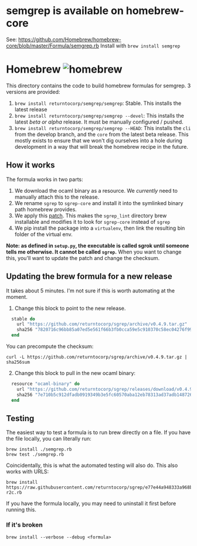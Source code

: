 # semgrep is available on homebrew-core
See: https://github.com/Homebrew/homebrew-core/blob/master/Formula/semgrep.rb 
Install with `brew install semgrep` 

# Homebrew ![homebrew](https://github.com/returntocorp/homebrew-semgrep/workflows/homebrew/badge.svg)
This directory contains the code to build homebrew formulas for semgrep. 3 versions are provided:
1. `brew install returntocorp/semgrep/semgrep`: Stable. This installs the latest release
2. `brew install returntocorp/semgrep/semgrep --devel`: This installs the latest *beta or alpha* release. It must be manually configured / pushed.
3. `brew install returntocorp/semgrep/semgrep --HEAD`: This installs the `cli` from the develop branch, and the `core` from the latest beta release. This mostly exists to ensure that we won't dig ourselves into a hole during development in a way that will break the homebrew recipe in the future.

## How it works
The formula works in two parts:
1. We download the ocaml binary as a resource. We _currently_ need to manually attach this to the release.
2. We rename `sgrep` to `sgrep-core` and install it into the symlinked binary path homebrew provides.
3. We apply this [patch](https://github.com/returntocorp/sgrep/compare/develop...brewable). This makes the `sgrep_lint` directory brew installable and modifies it to look for `sgrep-core` instead of `sgrep`
4. We pip install the package into a `virtualenv`, then link the resulting bin folder of the virtual env.

**Note: as defined in `setup.py`, the executable is called sgrok until someone tells me otherwise. It cannot be called `sgrep`.** When you want to change this, you'll want to update the patch and change the checksum.

## Updating the brew formula for a new release
It takes about 5 minutes. I'm not sure if this is worth automating at the moment.

1. Change this block to point to the new release.
```ruby
  stable do
    url "https://github.com/returntocorp/sgrep/archive/v0.4.9.tar.gz"
    sha256 "7820716c96bb85a07ed5e561f66b3fb0cca59e5c910370c58ec04276f99864c5"
  end
```
You can precompute the checksum:
```
curl -L https://github.com/returntocorp/sgrep/archive/v0.4.9.tar.gz | sha256sum
```

2. Change this block to pull in the new ocaml binary:
```ruby
  resource "ocaml-binary" do
    url "https://github.com/returntocorp/sgrep/releases/download/v0.4.9/sgrep-0.4.9-osx.zip"
    sha256 "7e710b5c912dfadb0919349b3e5fc60570aba12eb78313ad37adb1487263d018"
  end
```


## Testing
The easiest way to test a formula is to run brew directly on a file. If you have the file locally, you can literally run:
```
brew install ./semgrep.rb
brew test ./semgrep.rb
```

Coincidentally, this is what the automated testing will also do.
This also works with URLS:
```
brew install https://raw.githubusercontent.com/returntocorp/sgrep/e77e44a948333a968b694bf77b2bf8bf0c3d2920/HomebrewFormula/sgrep-r2c.rb
```

If you have the formula locally, you may need to uninstall it first before running this.

### If it's broken
```
brew install --verbose --debug <formula>
```
